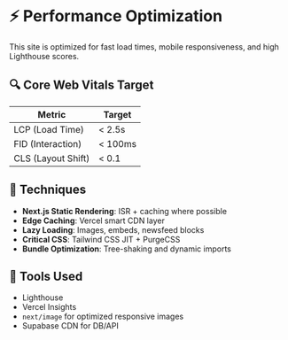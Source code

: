# ⚡ Performance Optimization

This site is optimized for fast load times, mobile responsiveness, and high Lighthouse scores.

## 🔍 Core Web Vitals Target

| Metric             | Target         |
|--------------------|----------------|
| LCP (Load Time)    | < 2.5s         |
| FID (Interaction)  | < 100ms        |
| CLS (Layout Shift) | < 0.1          |

## 🧪 Techniques

- **Next.js Static Rendering**: ISR + caching where possible
- **Edge Caching**: Vercel smart CDN layer
- **Lazy Loading**: Images, embeds, newsfeed blocks
- **Critical CSS**: Tailwind CSS JIT + PurgeCSS
- **Bundle Optimization**: Tree-shaking and dynamic imports

## 🧰 Tools Used

- Lighthouse
- Vercel Insights
- `next/image` for optimized responsive images
- Supabase CDN for DB/API

